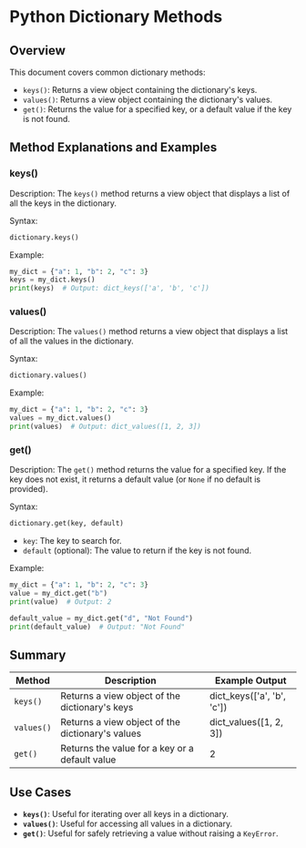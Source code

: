 # Python Dictionary Methods

## Overview

This document covers common dictionary methods:
- `keys()`: Returns a view object containing the dictionary's keys.
- `values()`: Returns a view object containing the dictionary's values.
- `get()`: Returns the value for a specified key, or a default value if the key is not found.

## Method Explanations and Examples

### keys()

Description:
The `keys()` method returns a view object that displays a list of all the keys in the dictionary.

Syntax:
```python
dictionary.keys()
```

Example:
```python
my_dict = {"a": 1, "b": 2, "c": 3}
keys = my_dict.keys()
print(keys)  # Output: dict_keys(['a', 'b', 'c'])
```

### values()

Description:
The `values()` method returns a view object that displays a list of all the values in the dictionary.

Syntax:
```python
dictionary.values()
```

Example:
```python
my_dict = {"a": 1, "b": 2, "c": 3}
values = my_dict.values()
print(values)  # Output: dict_values([1, 2, 3])
```

### get()

Description:
The `get()` method returns the value for a specified key. If the key does not exist, it returns a default value (or `None` if no default is provided).

Syntax:
```python
dictionary.get(key, default)
```

- `key`: The key to search for.
- `default` (optional): The value to return if the key is not found.

Example:
```python
my_dict = {"a": 1, "b": 2, "c": 3}
value = my_dict.get("b")
print(value)  # Output: 2

default_value = my_dict.get("d", "Not Found")
print(default_value)  # Output: "Not Found"
```

## Summary

| **Method** | **Description**                                   | **Example Output**         |
| ---------- | ------------------------------------------------- | -------------------------- |
| `keys()`   | Returns a view object of the dictionary's keys    | dict_keys(['a', 'b', 'c']) |
| `values()` | Returns a view object of the dictionary's values  | dict_values([1, 2, 3])     |
| `get()`    | Returns the value for a key or a default value    | 2                          |

## Use Cases

- **`keys()`**: Useful for iterating over all keys in a dictionary.
- **`values()`**: Useful for accessing all values in a dictionary.
- **`get()`**: Useful for safely retrieving a value without raising a `KeyError`.